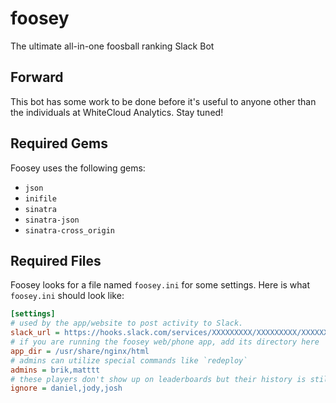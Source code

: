 # foosey
The ultimate all-in-one foosball ranking Slack Bot

## Forward
This bot has some work to be done before it's useful to anyone other than the individuals at WhiteCloud Analytics. Stay tuned!

## Required Gems
Foosey uses the following gems:  

- `json`
- `inifile`
- `sinatra`
- `sinatra-json`
- `sinatra-cross_origin`

## Required Files
Foosey looks for a file named `foosey.ini` for some settings. Here is what `foosey.ini` should look like:  

```ini
[settings]
# used by the app/website to post activity to Slack.
slack_url = https://hooks.slack.com/services/XXXXXXXXX/XXXXXXXXX/XXXXXXXXXXXXXXXXXXXXXXXX
# if you are running the foosey web/phone app, add its directory here
app_dir = /usr/share/nginx/html
# admins can utilize special commands like `redeploy`
admins = brik,matttt
# these players don't show up on leaderboards but their history is still known
ignore = daniel,jody,josh
```
